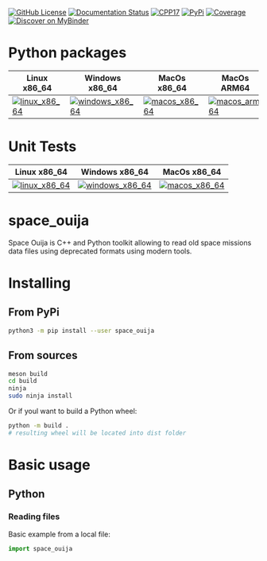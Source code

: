 [![GitHub License](https://img.shields.io/github/license/SciQLop/space_ouija)](https://mit-license.org/)
[![Documentation Status](https://readthedocs.org/projects/space_ouija/badge/?version=latest)](https://space_ouija.readthedocs.io/en/latest/?badge=latest)
[![CPP17](https://img.shields.io/badge/Language-C++17-blue.svg)]()
[![PyPi](https://img.shields.io/pypi/v/space_ouija.svg)](https://pypi.python.org/pypi/space_ouija)
[![Coverage](https://codecov.io/gh/SciQLop/space_ouija/coverage.svg?branch=main)](https://codecov.io/gh/SciQLop/space_ouija/branch/main)
[![Discover on MyBinder](https://mybinder.org/badge_logo.svg)](https://mybinder.org/v2/gh/SciQLop/space_ouija/main?labpath=examples/notebooks)

# Python packages

| Linux x86_64 | Windows x86_64  | MacOs x86_64  | MacOs ARM64  |
| --- | --- | --- | --- |
| [![linux_x86_64][1]][2] | [![windows_x86_64][3]][4] | [![macos_x86_64][5]][6] | [![macos_arm64][7]][8] |

[1]: https://github.com/SciQLop/space_ouija/actions/workflows/CI.yml/badge.svg?event=release
[2]: https://github.com/SciQLop/space_ouija/actions/workflows/CI.yml
[3]: https://github.com/SciQLop/space_ouija/actions/workflows/CI.yml/badge.svg?event=release
[4]: https://github.com/SciQLop/space_ouija/actions/workflows/CI.yml
[5]: https://github.com/SciQLop/space_ouija/actions/workflows/CI.yml/badge.svg?event=release
[6]: https://github.com/SciQLop/space_ouija/actions/workflows/CI.yml
[7]: https://github.com/SciQLop/space_ouija/actions/workflows/CI.yml/badge.svg?event=release
[8]: https://github.com/SciQLop/space_ouija/actions/workflows/CI.yml


# Unit Tests

| Linux x86_64  | Windows x86_64 | MacOs x86_64  |
| --- | --- | --- |
| [![linux_x86_64][9]][10] | [![windows_x86_64][11]][12] | [![macos_x86_64][13]][14] |

[9]: https://github.com/SciQLop/space_ouija/actions/workflows/CI.yml/badge.svg?event=push
[10]: https://github.com/SciQLop/space_ouija/actions/workflows/CI.yml
[11]: https://github.com/SciQLop/space_ouija/actions/workflows/CI.yml/badge.svg?event=push
[12]: https://github.com/SciQLop/space_ouija/actions/workflows/CI.yml
[13]: https://github.com/SciQLop/space_ouija/actions/workflows/CI.yml/badge.svg?event=push
[14]: https://github.com/SciQLop/space_ouija/actions/workflows/CI.yml


# space_ouija
Space Ouija is C++ and Python toolkit allowing to read old space missions data 
files using deprecated formats using modern tools.

# Installing

## From PyPi

```bash
python3 -m pip install --user space_ouija
```

## From sources

```bash
meson build
cd build
ninja
sudo ninja install
```

Or if youl want to build a Python wheel:

```bash
python -m build . 
# resulting wheel will be located into dist folder
```

# Basic usage

## Python

### Reading files
Basic example from a local file:

```python
import space_ouija
```
